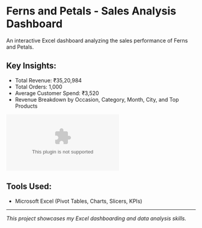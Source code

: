 # Ferns and Petals - Sales Analysis Dashboard
An interactive Excel dashboard analyzing the sales performance of Ferns and Petals.

## Key Insights:
- Total Revenue: ₹35,20,984  
- Total Orders: 1,000  
- Average Customer Spend: ₹3,520  
- Revenue Breakdown by Occasion, Category, Month, City, and Top Products  

![Sales Analysis Dashboard](https://github.com/harshr81/Ferns-and-Petals-Sales-Analysis-Dashboard/blob/main/Excel%20FNP%20Sales%20Dashboard.xlsx)

## Tools Used:
- Microsoft Excel (Pivot Tables, Charts, Slicers, KPIs)

---
*This project showcases my Excel dashboarding and data analysis skills.*
